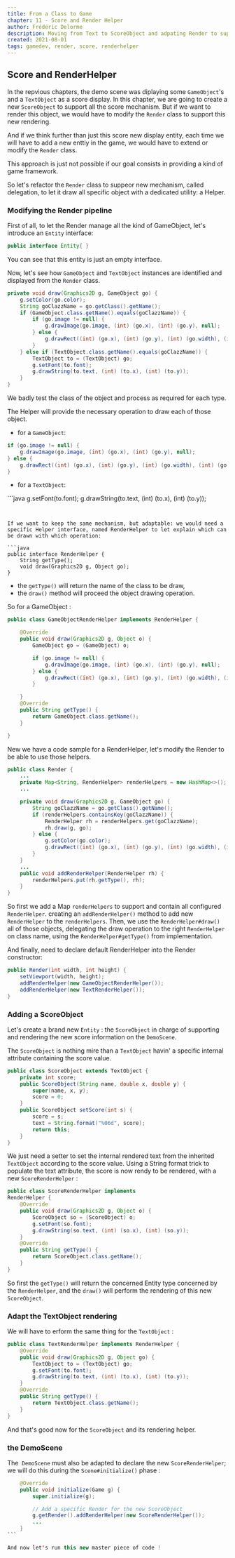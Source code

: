 ```yaml
---
title: From a Class to Game
chapter: 11 - Score and Render Helper
author: Frédéric Delorme
description: Moving from Text to ScoreObject and adpating Render to support enhancement.
created: 2021-08-01
tags: gamedev, render, score, renderhelper
---
```


## Score and RenderHelper

In the repvious chapters, the demo scene was diplaying some `GameObject`'s and a `TextObject` as a score display.
In this chapter, we are going to create a new `ScoreObject` to support all the score mechanism.
But if we want to render this object, we would have to modify the `Render` class to support this new rendering.

And if we think further than just this score new display entity, each time we will have to add a new enttiy in the game, we would have to extend or modify the `Render` class.

This approach is just not possible if our goal consists in providing a kind of game framework.

So let's refactor the `Render` class to suppeor new mechanism, called delegation, to let it draw all specific object with a dedicated utility: a Helper.

### Modifying the Render pipeline

First of all, to let the Render manage all the kind of GameObject, let's introduce an `Entity` interface:

```java
public interface Entity{ }
```

You can see that this entity is just an empty interface.

Now, let's see how `GameObject` and `TextObject` instances are identified and displayed from the `Render` class.

```java
private void draw(Graphics2D g, GameObject go) {
    g.setColor(go.color);
    String goClazzName = go.getClass().getName();
    if (GameObject.class.getName().equals(goClazzName)) {
        if (go.image != null) {
            g.drawImage(go.image, (int) (go.x), (int) (go.y), null);
        } else {
            g.drawRect((int) (go.x), (int) (go.y), (int) (go.width), (int) (go.height));
        }
    } else if (TextObject.class.getName().equals(goClazzName)) {
        TextObject to = (TextObject) go;
        g.setFont(to.font);
        g.drawString(to.text, (int) (to.x), (int) (to.y));
    }
}
```

We badly test the class of the object and process as required for each type.

The Helper will provide the necessary operation to draw each of those object.

- for a `GameObject`:

```java
if (go.image != null) {
    g.drawImage(go.image, (int) (go.x), (int) (go.y), null);
} else {
    g.drawRect((int) (go.x), (int) (go.y), (int) (go.width), (int) (go.height));
}
```

- for a `TextObject`:

`̀``java
g.setFont(to.font);
g.drawString(to.text, (int) (to.x), (int) (to.y));

````


If we want to keep the same mechanism, but adaptable: we would need a specific Helper interface, named RenderHelper to let explain which can be drawn with which operation:

```java
public interface RenderHelper {
    String getType();
    void draw(Graphics2D g, Object go);
}
````

- the `getType()` will return the name of the class to be draw,
- the `draw()` method will proceed the object drawing operation.

So for a GameObject :

```java
public class GameObjectRenderHelper implements RenderHelper {

    @Override
    public void draw(Graphics2D g, Object o) {
        GameObject go = (GameObject) o;

        if (go.image != null) {
            g.drawImage(go.image, (int) (go.x), (int) (go.y), null);
        } else {
            g.drawRect((int) (go.x), (int) (go.y), (int) (go.width), (int) (go.height));
        }

    }
    @Override
    public String getType() {
        return GameObject.class.getName();
    }

}
```

New we have a code sample for a RenderHelper, let's modify the Render to be able to use those helpers.

```java
public class Render {
    ...
    private Map<String, RenderHelper> renderHelpers = new HashMap<>();
    ...

    private void draw(Graphics2D g, GameObject go) {
        String goClazzName = go.getClass().getName();
        if (renderHelpers.containsKey(goClazzName)) {
            RenderHelper rh = renderHelpers.get(goClazzName);
            rh.draw(g, go);
        } else {
            g.setColor(go.color);
            g.drawRect((int) (go.x), (int) (go.y), (int) (go.width), (int) (go.height));
        }
    }
    ...
    public void addRenderHelper(RenderHelper rh) {
        renderHelpers.put(rh.getType(), rh);
    }
}
```

So first we add a Map `renderHelpers` to support and contain all configured `RenderHelper`.
creating an `addRenderHelper()` method to add new `RenderHelper` to the `renderHelpers`.
Then, we use the `RenderHelper#draw()` all of those objects, delegating the draw operation to the right `RenderHelper` on class name, using the `RenderHelper#getType()` from implementation.

And finally, need to declare default RenderHelper into the Render constructor:

```java
public Render(int width, int height) {
    setViewport(width, height);
    addRenderHelper(new GameObjectRenderHelper());
    addRenderHelper(new TextRenderHelper());
}
```

### Adding a ScoreObject

Let's create a brand new `Entity` : the `ScoreObject` in charge of supporting and rendering the new score information on the `DemoScene`.

The `ScoreObject` is nothing mire than a `TextObject` havin' a specific internal attribute containing the score value.

```java
public class ScoreObject extends TextObject {
    private int score;
    public ScoreObject(String name, double x, double y) {
        super(name, x, y);
        score = 0;
    }
    public ScoreObject setScore(int s) {
        score = s;
        text = String.format("%06d", score);
        return this;
    }
}
```

We just need a setter to set the internal rendered text from the inherited `TextObject` according to the score value. Using a String format trick to populate the text attribute, the score is now rendy to be rendered, with a new `ScoreRenderHelper` :

```java
public class ScoreRenderHelper implements
RenderHelper {
    @Override
    public void draw(Graphics2D g, Object o) {
        ScoreObject so = (ScoreObject) o;
        g.setFont(so.font);
        g.drawString(so.text, (int) (so.x), (int) (so.y));
    }
    @Override
    public String getType() {
        return ScoreObject.class.getName();
    }
}

```

So first the `getType()` will return the concerned Entity type concerned by the `RenderHelper`, and the `draw()` will perform the rendering of this new `ScoreObject`.

### Adapt the TextObject rendering

We will have to erform the same thing for the `TextObject` :

```java
public class TextRenderHelper implements RenderHelper {
    @Override
    public void draw(Graphics2D g, Object go) {
        TextObject to = (TextObject) go;
        g.setFont(to.font);
        g.drawString(to.text, (int) (to.x), (int) (to.y));
    }
    @Override
    public String getType() {
        return TextObject.class.getName();
    }
}
```

And that's good now for the `ScoreObject` and its rendering helper.

### the DemoScene

The  `DemoScene` must also be adapted to declare the new `ScoreRenderHelper`; we will do this during the `Scene#initialize()` phase :

```java
    @Override
    public void initialize(Game g) {
        super.initialize(g);

        // Add a specific Render for the new ScoreObject
        g.getRender().addRenderHelper(new ScoreRenderHelper());
        ...
    }
``̀

And now let's run this new master piece of code !
```
